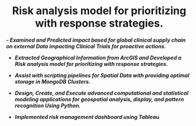 <h1 align="center">Risk analysis model for prioritizing with response strategies.</h1>
<h5>
  - Examined and Predicted impact based for global clinical supply chain on external Data impacting Clinical Trials for proactive actions.

- Extracted Geographical Information from ArcGIS and Developed a Risk analysis model for prioritizing with response strategies.

- Assist with scripting pipelines for Spatial Data with providing optimal storage in MongoDB Clusters.

- Design, Create, and Execute advanced computational and statistical modeling applications for geospatial
analysis, display, and pattern recognition Using Python.

- Implemented risk management dashboard using Tableau
</h5>
